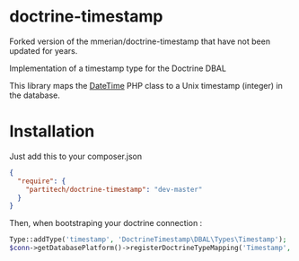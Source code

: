 doctrine-timestamp
==================
Forked version of the mmerian/doctrine-timestamp that have not been updated for years. 


Implementation of a timestamp type for the Doctrine DBAL

This library maps the [DateTime](http://www.php.net/manual/fr/class.datetime.php)
PHP class to a Unix timestamp (integer) in the database.

Installation
============

Just add this to your composer.json

```json
{
  "require": {
    "partitech/doctrine-timestamp": "dev-master"
  }
}
```

Then, when bootstraping your doctrine connection :

```php
Type::addType('timestamp', 'DoctrineTimestamp\DBAL\Types\Timestamp');
$conn->getDatabasePlatform()->registerDoctrineTypeMapping('Timestamp', 'timestamp');
```
